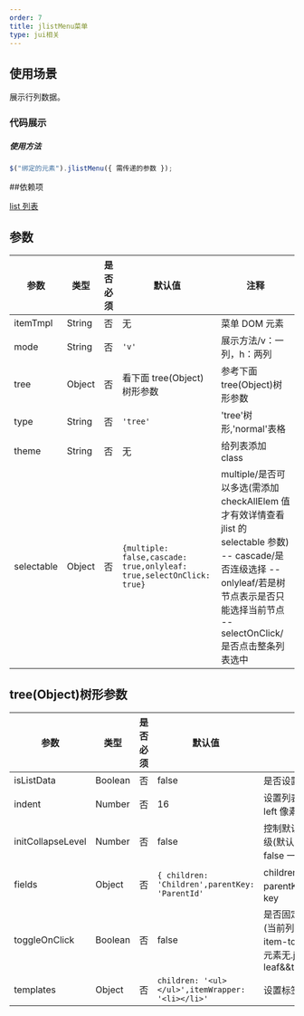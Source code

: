 ```yaml
---
order: 7
title: jlistMenu菜单
type: jui相关
---
```


## 使用场景

展示行列数据。

### 代码展示

##### 使用方法

```js
$("绑定的元素").jlistMenu({ 需传递的参数 });
```

##依赖项

[list 列表](http://docs/jui-jlist-cn)

## 参数

| 参数       | 类型   | 是否必须 | 默认值                                                               | 注释                                                                                                                                                                                              |
| ---------- | ------ | -------- | -------------------------------------------------------------------- | ------------------------------------------------------------------------------------------------------------------------------------------------------------------------------------------------- |
| itemTmpl   | String | 否       | 无                                                                   | 菜单 DOM 元素                                                                                                                                                                                     |
| mode       | String | 否       | `'v'`                                                                | 展示方法/v：一列，h：两列                                                                                                                                                                         |
| tree       | Object | 否       | 看下面 tree(Object)树形参数                                          | 参考下面 tree(Object)树形参数                                                                                                                                                                     |
| type       | String | 否       | `'tree'`                                                             | 'tree'树形,'normal'表格                                                                                                                                                                           |
| theme      | String | 否       | 无                                                                   | 给列表添加 class                                                                                                                                                                                  |
| selectable | Object | 否       | `{multiple: false,cascade: true,onlyleaf: true,selectOnClick: true}` | multiple/是否可以多选(需添加 checkAllElem 值才有效详情查看 jlist 的 selectable 参数) -- cascade/是否连级选择 -- onlyleaf/若是树节点表示是否只能选择当前节点 -- selectOnClick/是否点击整条列表选中 |

## tree(Object)树形参数

| 参数              | 类型    | 是否必须 | 默认值                                           | 注释                                                                                             |
| ----------------- | ------- | -------- | ------------------------------------------------ | ------------------------------------------------------------------------------------------------ |
| isListData        | Boolean | 否       | false                                            | 是否设置结构为树形                                                                               |
| indent            | Number  | 否       | 16                                               | 设置列表 padding-left 像素值                                                                     |
| initCollapseLevel | Number  | 否       | false                                            | 控制默认展开的目录层级(默认全部展开,0 和 false 一样)                                             |
| fields            | Object  | 否       | `{ children: 'Children',parentKey: 'ParentId'`   | children/子列的 parentKey/父级 Id 的 key                                                         |
| toggleOnClick     | Boolean | 否       | false                                            | 是否固定某列高亮显示(当前列要有.jlist-item-toggle 或者当前元素无.jlist-item-leaf&&toggleOnClick) |
| templates         | Object  | 否       | `children: '<ul></ul>',itemWrapper: '<li></li>'` | 设置标签                                                                                         |
